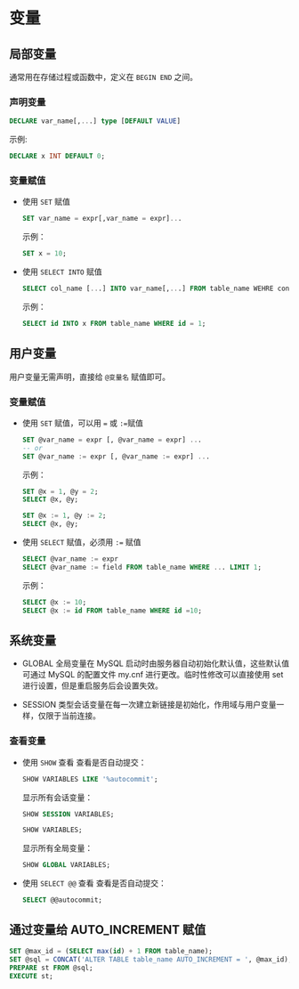 # 变量

## 局部变量

通常用在存储过程或函数中，定义在 ```BEGIN END``` 之间。

### 声明变量

```sql
DECLARE var_name[,...] type [DEFAULT VALUE]
```

示例:

```sql
DECLARE x INT DEFAULT 0;
```

### 变量赋值

- 使用 ```SET``` 赋值
   ```sql
   SET var_name = expr[,var_name = expr]...
   ```
   示例：
   ```sql
   SET x = 10;
   ```
- 使用 ```SELECT INTO``` 赋值
   ```sql
   SELECT col_name [...] INTO var_name[,...] FROM table_name WEHRE condition
   ```
   示例：
   ```sql
   SELECT id INTO x FROM table_name WHERE id = 1;
   ```

## 用户变量

用户变量无需声明，直接给 ```@变量名``` 赋值即可。

### 变量赋值

- 使用 ```SET``` 赋值，可以用 ```=``` 或 ```:=```赋值
   ```sql
   SET @var_name = expr [, @var_name = expr] ...
   -- or
   SET @var_name := expr [, @var_name := expr] ...
   ```
   示例：
   ```sql
   SET @x = 1, @y = 2;
   SELECT @x, @y;
   
   SET @x := 1, @y := 2;
   SELECT @x, @y;
   ```

- 使用 ```SELECT``` 赋值，必须用 ```:=``` 赋值
   ```sql
   SELECT @var_name := expr
   SELECT @var_name := field FROM table_name WHERE ... LIMIT 1;
   ```
   示例：
   ```sql
   SELECT @x := 10;
   SELECT @x := id FROM table_name WHERE id =10;
   ```

## 系统变量

- GLOBAL 全局变量在 MySQL 启动时由服务器自动初始化默认值，这些默认值可通过 MySQL 的配置文件 my.cnf 进行更改。临时性修改可以直接使用 set 进行设置，但是重启服务后会设置失效。

- SESSION 类型会话变量在每一次建立新链接是初始化，作用域与用户变量一样，仅限于当前连接。

### 查看变量

- 使用 ```SHOW``` 查看
   查看是否自动提交：
   ```sql
   SHOW VARIABLES LIKE '%autocommit';
   ```
   显示所有会话变量：
   ```sql
   SHOW SESSION VARIABLES;
   
   SHOW VARIABLES;
   ```
   显示所有全局变量：
   ```sql
   SHOW GLOBAL VARIABLES;
   ```
- 使用 ```SELECT @@``` 查看
   查看是否自动提交：
   ```sql
   SELECT @@autocommit;
   ```

## 通过变量给 AUTO_INCREMENT 赋值

```sql
SET @max_id = (SELECT max(id) + 1 FROM table_name);
SET @sql = CONCAT('ALTER TABLE table_name AUTO_INCREMENT = ', @max_id);
PREPARE st FROM @sql;
EXECUTE st;
```
